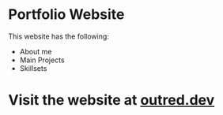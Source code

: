 # Portfolio Website
This website has the following: 
- About me
- Main Projects
- Skillsets

# Visit the website at [outred.dev](https://outred.dev)
